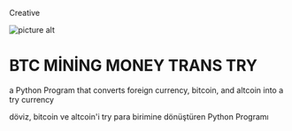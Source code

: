  Creative


![picture alt]( https://media.giphy.com/media/HoIrPgqTBiB2XvVEf7/giphy.gif "Title is optional")





# BTC MİNİNG MONEY TRANS TRY


a Python Program that converts foreign currency, bitcoin, and altcoin into a try currency

döviz, bitcoin ve altcoin'i try para birimine dönüştüren Python Programı

